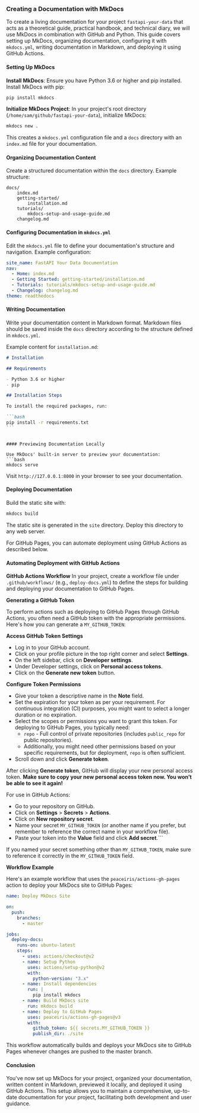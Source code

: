 ### Creating a Documentation with MkDocs

To create a living documentation for your project `fastapi-your-data` that acts as a theoretical guide, practical handbook, and technical diary, we will use MkDocs in combination with GitHub and Python. This guide covers setting up MkDocs, organizing documentation, configuring it with `mkdocs.yml`, writing documentation in Markdown, and deploying it using GitHub Actions.

#### Setting Up MkDocs

**Install MkDocs**: Ensure you have Python 3.6 or higher and pip installed. Install MkDocs with pip:

```bash
pip install mkdocs
```

**Initialize MkDocs Project**: In your project's root directory (`/home/sam/github/fastapi-your-data`), initialize MkDocs:

```bash
mkdocs new .
```

This creates a `mkdocs.yml` configuration file and a `docs` directory with an `index.md` file for your documentation.

#### Organizing Documentation Content

Create a structured documentation within the `docs` directory. Example structure:

```
docs/
    index.md
    getting-started/
        installation.md
    tutorials/
        mkdocs-setup-and-usage-guide.md
    changelog.md
```

#### Configuring Documentation in `mkdocs.yml`

Edit the `mkdocs.yml` file to define your documentation's structure and navigation. Example configuration:

```yaml
site_name: FastAPI Your Data Documentation
nav:
  - Home: index.md
  - Getting Started: getting-started/installation.md
  - Tutorials: tutorials/mkdocs-setup-and-usage-guide.md
  - Changelog: changelog.md
theme: readthedocs
```

#### Writing Documentation

Write your documentation content in Markdown format. Markdown files should be saved inside the `docs` directory according to the structure defined in `mkdocs.yml`.

Example content for `installation.md`:

````markdown
# Installation

## Requirements

- Python 3.6 or higher
- pip

## Installation Steps

To install the required packages, run:

```bash
pip install -r requirements.txt
```
````

````

#### Previewing Documentation Locally

Use MkDocs' built-in server to preview your documentation:
```bash
mkdocs serve
````

Visit `http://127.0.0.1:8000` in your browser to see your documentation.

#### Deploying Documentation

Build the static site with:

```bash
mkdocs build
```

The static site is generated in the `site` directory. Deploy this directory to any web server.

For GitHub Pages, you can automate deployment using GitHub Actions as described below.

#### Automating Deployment with GitHub Actions

**GitHub Actions Workflow**
In your project, create a workflow file under `.github/workflows/` (e.g., `deploy-docs.yml`) to define the steps for building and deploying your documentation to GitHub Pages.

**Generating a GitHub Token**

To perform actions such as deploying to GitHub Pages through GitHub Actions, you often need a GitHub token with the appropriate permissions. Here's how you can generate a `MY_GITHUB_TOKEN`:

**Access GitHub Token Settings**

- Log in to your GitHub account.
- Click on your profile picture in the top right corner and select **Settings**.
- On the left sidebar, click on **Developer settings**.
- Under Developer settings, click on **Personal access tokens**.
- Click on the **Generate new token** button.

**Configure Token Permissions**

- Give your token a descriptive name in the **Note** field.
- Set the expiration for your token as per your requirement. For continuous integration (CI) purposes, you might want to select a longer duration or no expiration.
- Select the scopes or permissions you want to grant this token. For deploying to GitHub Pages, you typically need:
  - `repo` - Full control of private repositories (includes `public_repo` for public repositories).
  - Additionally, you might need other permissions based on your specific requirements, but for deployment, `repo` is often sufficient.
- Scroll down and click **Generate token**.

After clicking **Generate token**, GitHub will display your new personal access token. **Make sure to copy your new personal access token now. You won’t be able to see it again!**

For use in GitHub Actions:

- Go to your repository on GitHub.
- Click on **Settings** > **Secrets** > **Actions**.
- Click on **New repository secret**.
- Name your secret `MY_GITHUB_TOKEN` (or another name if you prefer, but remember to reference the correct name in your workflow file).
- Paste your token into the **Value** field and click **Add secret**.```

If you named your secret something other than `MY_GITHUB_TOKEN`, make sure to reference it correctly in the `MY_GITHUB_TOKEN` field.

**Workflow Example**

Here's an example workflow that uses the `peaceiris/actions-gh-pages` action to deploy your MkDocs site to GitHub Pages:

```yaml
name: Deploy MkDocs Site

on:
  push:
    branches:
      - master

jobs:
  deploy-docs:
    runs-on: ubuntu-latest
    steps:
      - uses: actions/checkout@v2
      - name: Setup Python
        uses: actions/setup-python@v2
        with:
          python-version: "3.x"
      - name: Install dependencies
        run: |
          pip install mkdocs
      - name: Build MkDocs site
        run: mkdocs build
      - name: Deploy to GitHub Pages
        uses: peaceiris/actions-gh-pages@v3
        with:
          github_token: ${{ secrets.MY_GITHUB_TOKEN }}
          publish_dir: ./site
```

This workflow automatically builds and deploys your MkDocs site to GitHub Pages whenever changes are pushed to the master branch.

#### Conclusion

You've now set up MkDocs for your project, organized your documentation, written content in Markdown, previewed it locally, and deployed it using GitHub Actions. This setup allows you to maintain a comprehensive, up-to-date documentation for your project, facilitating both development and user guidance.

